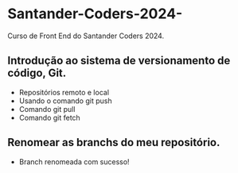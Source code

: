 # Santander-Coders-2024-
Curso de Front End do Santander Coders 2024.
## Introdução ao sistema de versionamento de código, Git.

* Repositórios remoto e local
* Usando o comando git push
* Comando git pull
* Comando git fetch
## Renomear as branchs do meu repositório.
* Branch renomeada com sucesso!
